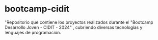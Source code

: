 # bootcamp-cidit
"Repositorio que contiene los proyectos realizados durante el "Bootcamp Desarrollo Joven - CIDIT - 2024" , cubriendo diversas tecnologías y lenguajes de programación.
